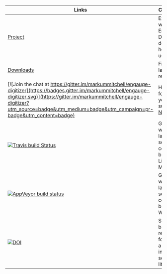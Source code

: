 
Links                                                                            | Comments
-------------------------------------------------------------------------------- | --------------------------------------------------------------------------- |
[Project](http://markummitchell.github.io/engauge-digitizer)                     | Explains what Engauge Digitizer does and how it is used                     |
[Downloads](https://github.com/markummitchell/engauge-digitizer/releases/latest) | Files in the latest release                                                 |
[![Join the chat at https://gitter.im/markummitchell/engauge-digitizer](https://badges.gitter.im/markummitchell/engauge-digitizer.svg)](https://gitter.im/markummitchell/engauge-digitizer?utm_source=badge&utm_medium=badge&utm_campaign=pr-badge&utm_content=badge)                                                                                    | Help forum, or you can submit a [New issue](https://github.com/markummitchell/engauge-digitizer/issues)                                                                                                         |
[![Travis build Status](https://travis-ci.org/markummitchell/engauge-digitizer.svg?branch=master)](https://travis-ci.org/markummitchell/engauge-digitizer)                                                           | Green when the latest source code builds for Linux and Mac OSX              |    
[![AppVeyor build status](https://ci.appveyor.com/api/projects/status/1o7p8iu8qxq0p7ri/branch/master?svg=true)](https://ci.appveyor.com/project/markummitchell/engauge-digitizer/branch/master)                      | Green when the latest source code builds for Windows                        |
[![DOI](https://zenodo.org/badge/26443394.svg)](https://zenodo.org/badge/latestdoi/26443394)                                                                                                                         | Suggested, but not required, for making a citation in scientific literature |
